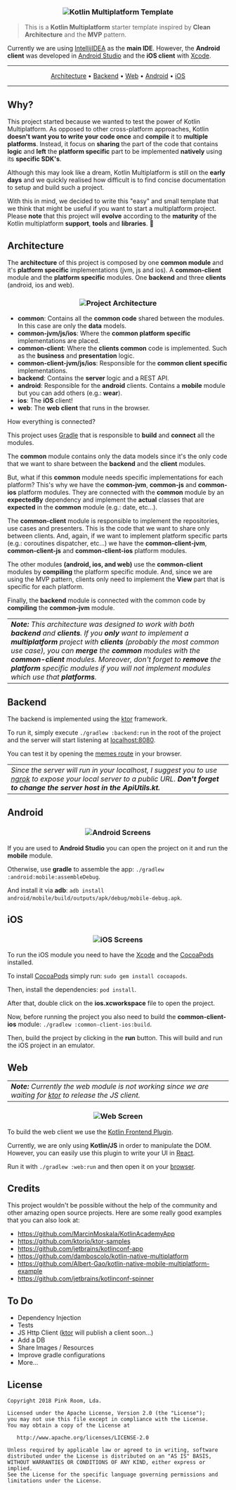 <h3 align="center">
  <img src="multiplatform_template.png" alt="Kotlin Multiplatform Template" />
</h3>

> This is a **Kotlin Multiplatform** starter template inspired by **Clean Architecture** and the
**MVP** pattern.

Currently we are using [IntellijIDEA](https://www.jetbrains.com/idea/) as the **main IDE**. However,
the **Android client** was developed in [Android Studio](https://developer.android.com/studio/)
and the **iOS client** with [Xcode](https://developer.apple.com/xcode/).

-------
<p align="center">
    <a href="#architecture">Architecture</a> &bull;
    <a href="#backend">Backend</a> &bull;
    <a href="#web">Web</a> &bull;
    <a href="#android">Android</a> &bull;
    <a href="#ios">iOS</a>
</p>

-------

## Why?

This project started because we wanted to test the power of Kotlin Multiplatform. As opposed to
other cross-platform approaches, Kotlin **doesn't want you to write your code once** and **compile**
it to **multiple platforms**. Instead, it focus on **sharing** the part of the code that
contains **logic** and **left** the **platform specific** part to be implemented **natively**
using its **specific SDK's**.

Although this may look like a dream, Kotlin Multiplatform is still on the **early days** and we
quickly realised how difficult is to find concise documentation to setup and build such a project.

With this in mind, we decided to write this "easy" and small template that we think that might be
useful if you want to start a multiplatform project. Please **note** that this project will
**evolve** according to the **maturity** of the Kotlin multiplatform **support**, **tools** and
**libraries**. 🙂

## Architecture

The **architecture** of this project is composed by one **common module** and it's **platform specific** implementations
(jvm, js and ios). A **common-client** module and the **platform specific** modules. One **backend** and three
**clients** (android, ios and web).

<h3 align="center">
  <img src="architecture.png" alt="Project Architecture" />
</h3>

- **common**: Contains all the **common code** shared between the modules. In this case are only the **data** models.
- **common-jvm/js/ios**: Where the **common platform specific** implementations are placed.
- **common-client**: Where the **clients common** code is implemented. Such as the **business** and **presentation**
logic.
- **common-client-jvm/js/ios**: Responsible for the **common client specific** implementations.
- **backend**: Contains the **server** logic and a REST API.
- **android**: Responsible for the **android** clients. Contains a **mobile** module but you can add
others (e.g.: **wear**).
- **ios**: The **iOS** client!
- **web**: The **web client** that runs in the browser.

How everything is connected?

This project uses [Gradle](https://gradle.org/) that is responsible to **build** and **connect** all the modules.

The **common** module contains only the data models since it's the only code that we want to share between the
**backend** and the **client** modules.

But, what if this **common** module needs specific implementations for each platform? This's why we have the
**common-jvm**, **common-js** and **common-ios** platform modules. They are connected with the **common** module by an
**expectedBy** dependency and implement the **actual** classes that are **expected** in the **common** module
(e.g.: date, etc...).

The **common-client** module is responsible to implement the repositories, use cases and presenters. This is the code
that we want to share only between clients. And, again, if we want to implement platform specific parts
(e.g.: coroutines dispatcher, etc...) we have the **common-client-jvm**, **common-client-js** and **common-client-ios**
platform modules.

The other modules **(android, ios, and web)** use the **common-client** modules by **compiling** the platform specific
module. And, since we are using the MVP pattern, clients only need to implement the **View** part that is specific for
each platform.

Finally, the **backend** module is connected with the common code by **compiling** the **common-jvm** module.

<table>
<tr>
<td>
<i><b>Note:</b> This architecture was designed to work with both <b>backend</b> and <b>clients</b>. If you <b>only</b>
want to implement a <b>multiplatform</b> project with <b>clients</b> (probably the most common use case), you can
<b>merge</b> the <b>common</b> modules with the <b>common-client</b> modules. Moreover, don't forget to <b>remove</b>
the <b>platform</b> specific modules if you will not implement modules which use that <b>platforms</b>.</i>
</td>
</tr>
</table>

## Backend

The backend is implemented using the [ktor](http://ktor.io/) framework.

To run it, simply execute `./gradlew :backend:run` in the root of the project and the server will 
start listening at [localhost:8080](http://localhost:8080).

You can test it by opening the [memes route](http://localhost:8080/memes) in your browser.

<table>
<tr>
<td>
<i>Since the server will run in your localhost, I suggest you to use <a href="https://ngrok.com/">ngrok</a> to
expose your local server to a public URL. <b>Don't forget to change the server host in the ApiUtils.kt.</b></i>
</td>
</tr>
</table>

## Android

<h3 align="center">
  <img src="android.png" alt="Android Screens" />
</h3>

If you are used to **Android Studio** you can open the project on it and run the **mobile** module.

Otherwise, use **gradle** to assemble the app: `./gradlew :android:mobile:assembleDebug`.

And install it via **adb**: `adb install android/mobile/build/outputs/apk/debug/mobile-debug.apk`.

## iOS

<h3 align="center">
  <img src="ios.png" alt="iOS Screens" />
</h3>

To run the iOS module you need to have the [Xcode](https://developer.apple.com/xcode/) and the
[CocoaPods](https://guides.cocoapods.org/) installed.

To install [CocoaPods](https://guides.cocoapods.org/) simply run: `sudo gem install cocoapods`.

Then, install the dependencies: `pod install`.

After that, double click on the **ios.xcworkspace** file to open the project.

Now, before running the project you also need to build the **common-client-ios** module:
`./gradlew :common-client-ios:build`.

Then, build the project by clicking in the **run** button. This will build and run the iOS project in an emulator.

## Web

<table>
<tr>
<td>
<i><b>Note:</b> Currently the web module is not working since we are waiting for <a href="http://ktor.io/">ktor</a> to
release the JS client.</i>
</td>
</tr>
</table>

<h3 align="center">
  <img src="web.png" alt="Web Screen" />
</h3>

To build the web client we use the [Kotlin Frontend Plugin](https://github.com/Kotlin/kotlin-frontend-plugin).

Currently, we are only using **Kotlin/JS** in order to manipulate the DOM. However, you can easily
use this plugin to write your UI in [React](https://reactjs.org/).

Run it with `./gradlew :web:run` and then open it on your [browser](http://localhost:8088).

## Credits

This project wouldn't be possible without the help of the community and other amazing open source
projects. Here are some really good examples that you can also look at:

- https://github.com/MarcinMoskala/KotlinAcademyApp
- https://github.com/ktorio/ktor-samples
- https://github.com/jetbrains/kotlinconf-app
- https://github.com/damboscolo/kotlin-native-multiplatform
- https://github.com/Albert-Gao/kotlin-native-mobile-multiplatform-example
- https://github.com/jetbrains/kotlinconf-spinner

## To Do

- Dependency Injection
- Tests
- JS Http Client ([ktor](http://ktor.io/) will publish a client soon...)
- Add a DB
- Share Images / Resources
- Improve gradle configurations
- More...

## License

    Copyright 2018 Pink Room, Lda.

    Licensed under the Apache License, Version 2.0 (the "License");
    you may not use this file except in compliance with the License.
    You may obtain a copy of the License at

       http://www.apache.org/licenses/LICENSE-2.0

    Unless required by applicable law or agreed to in writing, software
    distributed under the License is distributed on an "AS IS" BASIS,
    WITHOUT WARRANTIES OR CONDITIONS OF ANY KIND, either express or implied.
    See the License for the specific language governing permissions and
    limitations under the License.
